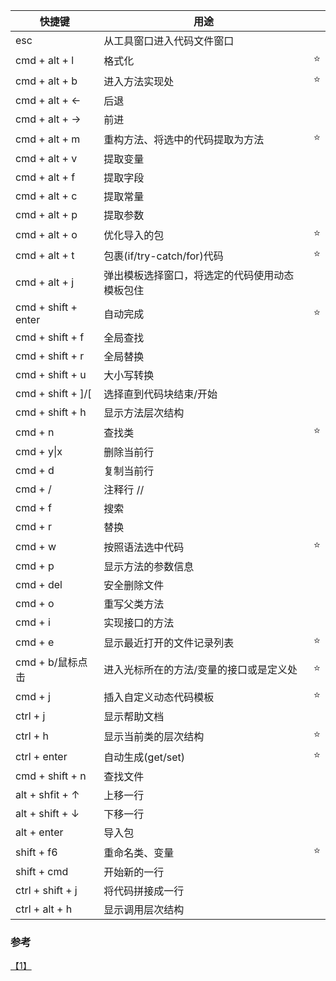 |快捷键|用途| |
|---|---| --- |
| esc | 从工具窗口进入代码文件窗口| |
| cmd + alt + l | 格式化 | ⭐️ |
| cmd + alt + b | 进入方法实现处 | ⭐️ |
| cmd + alt + ← | 后退    | |
| cmd + alt + → | 前进    | |
| cmd + alt + m | 重构方法、将选中的代码提取为方法 | ⭐️ |
| cmd + alt + v | 提取变量 | |
| cmd + alt + f | 提取字段 | |
| cmd + alt + c | 提取常量 | |
| cmd + alt + p | 提取参数 | |
| cmd + alt + o | 优化导入的包| ⭐️ |
| cmd + alt + t | 包裹(if/try-catch/for)代码 | ⭐️ |
| cmd + alt + j | 弹出模板选择窗口，将选定的代码使用动态模板包住 | |
| cmd + shift + enter | 自动完成 | ⭐️ |
| cmd + shift + f | 全局查找 | |
| cmd + shift + r | 全局替换 | |
| cmd + shift + u | 大小写转换 | |
| cmd + shift + ]/[ |选择直到代码块结束/开始 | |
| cmd + shift + h | 显示方法层次结构 | |
| cmd + n | 查找类 | ⭐️ |
| cmd + y\|x | 删除当前行 | |
| cmd + d | 复制当前行 | |
| cmd + / | 注释行 // | |
| cmd + f | 搜索 | |
| cmd + r | 替换 | |
| cmd + w | 按照语法选中代码 | ⭐️ |
| cmd + p | 显示方法的参数信息 | |
| cmd + del | 安全删除文件 | |
| cmd + o | 重写父类方法 | |
| cmd + i | 实现接口的方法 | |
| cmd + e | 显示最近打开的文件记录列表 | ⭐️ |
| cmd + b/鼠标点击 | 进入光标所在的方法/变量的接口或是定义处 | ⭐️ |
| cmd + j | 插入自定义动态代码模板 | ⭐️ |
| ctrl + j | 显示帮助文档 | |
| ctrl + h | 显示当前类的层次结构 | ⭐️ |
| ctrl + enter | 自动生成(get/set) | ⭐️ |
| cmd + shift + n | 查找文件 | |
| alt + shfit + ↑ | 上移一行 | |
| alt + shift + ↓ | 下移一行 | |
| alt + enter | 导入包 | |
| shift + f6 | 重命名类、变量 | ⭐️ |
| shift + cmd | 开始新的一行 | |
| ctrl + shift + j | 将代码拼接成一行 | |
| ctrl + alt + h | 显示调用层次结构 | |


### 参考
[【1】](http://wiki.jikexueyuan.com/project/intellij-idea-tutorial/keymap-mac-introduce.html)
